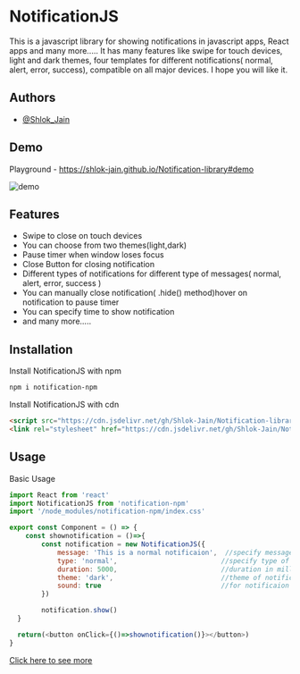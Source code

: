 
# NotificationJS

This is a javascript library for showing notifications in javascript apps, React apps and many more..... It has many features like swipe for touch devices, light and dark themes, four templates for different notifications( normal, alert, error, success), compatible on all major devices. I hope you will like it.




## Authors

- [@Shlok_Jain](https://www.github.com/Shlok-Jain)


## Demo

Playground - https://shlok-jain.github.io/Notification-library#demo

![demo](https://i.postimg.cc/vHHRDJnw/Screenshot-2023-03-25-122826.png)


## Features

- Swipe to close on touch devices
- You can choose from two themes(light,dark)
- Pause timer when window loses focus
- Close Button for closing notification
- Different types of notifications for different type of messages( normal, alert, error, success )
- You can manually close notification( .hide() method)hover on notification to pause timer
- You can specify time to show notification
- and many more.....

## Installation

Install NotificationJS with npm

```bash
npm i notification-npm
```

Install NotificationJS with cdn

```html
<script src="https://cdn.jsdelivr.net/gh/Shlok-Jain/Notification-library@latest/index.js"></script>
<link rel="stylesheet" href="https://cdn.jsdelivr.net/gh/Shlok-Jain/Notification-library@latest/index.css">
```
    
## Usage

Basic Usage
```javascript
import React from 'react'
import NotificationJS from 'notification-npm'
import '/node_modules/notification-npm/index.css'

export const Component = () => {
    const shownotification = ()=>{
        const notification = new NotificationJS({
            message: 'This is a normal notificaion',  //specify message here
            type: 'normal',                          //specify type of notification
            duration: 5000,                          //duration in milliseconds
            theme: 'dark',                           //theme of notification
            sound: true                              //for notificaion sound
        })

        notification.show()
  }

  return(<button onClick={()=>shownotification()}></button>)
}
```
[Click here to see more](https://shlok-jain.github.io/Notification-library/#usage)

